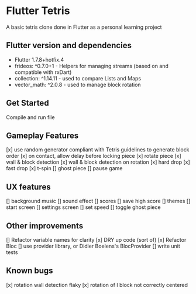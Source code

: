 # Flutter Tetris

A basic tetris clone done in Flutter as a personal learning project

## Flutter version and dependencies

- Flutter 1.7.8+hotfix.4
- frideos: ^0.7.0+1 - Helpers for managing streams (based on and compatible with rxDart)
- collection: ^1.14.11 - used to compare Lists and Maps
- vector_math: ^2.0.8 - used to manage block rotation

## Get Started

Compile and run file

## Gameplay Features
[x] use random generator compliant with Tetris guidelines to generate block order
[x] on contact, allow delay before locking piece
[x] rotate piece
[x] wall & block detection
[x] wall & block detection on rotation
[x] hard drop
[x] fast drop
[x] t-spin
[] ghost piece
[] pause game


## UX features
[] background music
[] sound effect
[] scores
[] save high score
[] themes
[] start screen
[] settings screen
[] set speed
[] toggle ghost piece

## Other improvements
[] Refactor variable names for clarity
[x] DRY up code (sort of)
[x] Refactor Bloc
[] use provider library, or Didier Boelens's BlocProvider
[] write unit tests


## Known bugs
[x] rotation wall detection flaky
[x] rotation of I block not correctly centered

